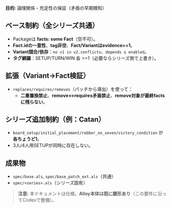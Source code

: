 **目的:** 論理関係・充足性の保証（矛盾の早期検知）

## ベース制約（全シリーズ共通）
- Packageは **facts: some Fact**（空不可）。
- **Fact.idの一意性**、**tag非空**、**Fact/Variantはevidence>=1**。
- **Variant競合/依存**：`no v1 in v2.conflicts`、`depends ⊆ enabled`。
- **タグ網羅**：SETUP/TURN/WIN 各 >=1（必要ならシリーズ側で上書き）。

## 拡張（Variant→Fact検証）
- `replaces/requires/removes`（パッチから導出）を使って：
  - **二重置換禁止**、**remove↔requires矛盾禁止**、**remove対象が最終factsに残らない**。

## シリーズ追加制約（例：Catan）
- `board_setup/initial_placement/robber_on_seven/victory_condition` が **各ちょうど1**。
- 3人/4人用SETUPが同時に存在しない。

## 成果物
- `spec/base.als`, `spec/base_patch_ext.als`（共通）
- `spec/<series>.als`（シリーズ固有）

> **注意:** 本ドキュメントは仕様。**Alloy本体は既に雛形あり**（この要件に沿ってCodexで整備）。

